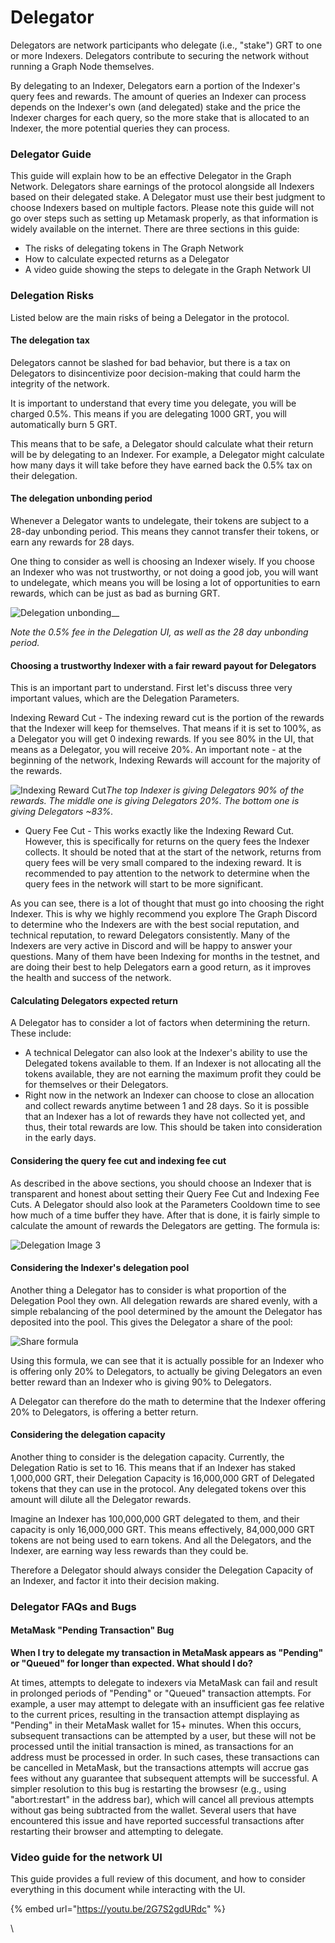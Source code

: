 # Delegator

Delegators are network participants who delegate (i.e., "stake") GRT to one or more Indexers. Delegators contribute to securing the network without running a Graph Node themselves.

By delegating to an Indexer, Delegators earn a portion of the Indexer's query fees and rewards. The amount of queries an Indexer can process depends on the Indexer's own (and delegated) stake and the price the Indexer charges for each query, so the more stake that is allocated to an Indexer, the more potential queries they can process.

### Delegator Guide <a href="#delegator-guide" id="delegator-guide"></a>

This guide will explain how to be an effective Delegator in the Graph Network. Delegators share earnings of the protocol alongside all Indexers based on their delegated stake. A Delegator must use their best judgment to choose Indexers based on multiple factors. Please note this guide will not go over steps such as setting up Metamask properly, as that information is widely available on the internet. There are three sections in this guide:

* The risks of delegating tokens in The Graph Network
* How to calculate expected returns as a Delegator
* A video guide showing the steps to delegate in the Graph Network UI

### Delegation Risks <a href="#delegation-risks" id="delegation-risks"></a>

Listed below are the main risks of being a Delegator in the protocol.

#### The delegation tax <a href="#the-delegation-tax" id="the-delegation-tax"></a>

Delegators cannot be slashed for bad behavior, but there is a tax on Delegators to disincentivize poor decision-making that could harm the integrity of the network.

It is important to understand that every time you delegate, you will be charged 0.5%. This means if you are delegating 1000 GRT, you will automatically burn 5 GRT.

This means that to be safe, a Delegator should calculate what their return will be by delegating to an Indexer. For example, a Delegator might calculate how many days it will take before they have earned back the 0.5% tax on their delegation.

#### The delegation unbonding period <a href="#the-delegation-unbonding-period" id="the-delegation-unbonding-period"></a>

Whenever a Delegator wants to undelegate, their tokens are subject to a 28-day unbonding period. This means they cannot transfer their tokens, or earn any rewards for 28 days.

One thing to consider as well is choosing an Indexer wisely. If you choose an Indexer who was not trustworthy, or not doing a good job, you will want to undelegate, which means you will be losing a lot of opportunities to earn rewards, which can be just as bad as burning GRT.

![Delegation unbonding](https://thegraph.com/docs/img/Delegation-Unbonding.png)__

_Note the 0.5% fee in the Delegation UI, as well as the 28 day unbonding period._

#### Choosing a trustworthy Indexer with a fair reward payout for Delegators <a href="#choosing-a-trustworthy-indexer-with-a-fair-reward-payout-for-delegators" id="choosing-a-trustworthy-indexer-with-a-fair-reward-payout-for-delegators"></a>

This is an important part to understand. First let's discuss three very important values, which are the Delegation Parameters.

Indexing Reward Cut - The indexing reward cut is the portion of the rewards that the Indexer will keep for themselves. That means if it is set to 100%, as a Delegator you will get 0 indexing rewards. If you see 80% in the UI, that means as a Delegator, you will receive 20%. An important note - at the beginning of the network, Indexing Rewards will account for the majority of the rewards.

![Indexing Reward Cut](https://thegraph.com/docs/img/Indexing-Reward-Cut.png)_The top Indexer is giving Delegators 90% of the rewards. The middle one is giving Delegators 20%. The bottom one is giving Delegators \~83%._

* Query Fee Cut - This works exactly like the Indexing Reward Cut. However, this is specifically for returns on the query fees the Indexer collects. It should be noted that at the start of the network, returns from query fees will be very small compared to the indexing reward. It is recommended to pay attention to the network to determine when the query fees in the network will start to be more significant.

As you can see, there is a lot of thought that must go into choosing the right Indexer. This is why we highly recommend you explore The Graph Discord to determine who the Indexers are with the best social reputation, and technical reputation, to reward Delegators consistently. Many of the Indexers are very active in Discord and will be happy to answer your questions. Many of them have been Indexing for months in the testnet, and are doing their best to help Delegators earn a good return, as it improves the health and success of the network.

#### Calculating Delegators expected return <a href="#calculating-delegators-expected-return" id="calculating-delegators-expected-return"></a>

A Delegator has to consider a lot of factors when determining the return. These include:

* A technical Delegator can also look at the Indexer's ability to use the Delegated tokens available to them. If an Indexer is not allocating all the tokens available, they are not earning the maximum profit they could be for themselves or their Delegators.
* Right now in the network an Indexer can choose to close an allocation and collect rewards anytime between 1 and 28 days. So it is possible that an Indexer has a lot of rewards they have not collected yet, and thus, their total rewards are low. This should be taken into consideration in the early days.

#### Considering the query fee cut and indexing fee cut <a href="#considering-the-query-fee-cut-and-indexing-fee-cut" id="considering-the-query-fee-cut-and-indexing-fee-cut"></a>

As described in the above sections, you should choose an Indexer that is transparent and honest about setting their Query Fee Cut and Indexing Fee Cuts. A Delegator should also look at the Parameters Cooldown time to see how much of a time buffer they have. After that is done, it is fairly simple to calculate the amount of rewards the Delegators are getting. The formula is:

![Delegation Image 3](https://thegraph.com/docs/img/Delegation-Reward-Formula.png)

#### Considering the Indexer's delegation pool <a href="#considering-the-indexer-s-delegation-pool" id="considering-the-indexer-s-delegation-pool"></a>

Another thing a Delegator has to consider is what proportion of the Delegation Pool they own. All delegation rewards are shared evenly, with a simple rebalancing of the pool determined by the amount the Delegator has deposited into the pool. This gives the Delegator a share of the pool:

![Share formula](https://thegraph.com/docs/img/Share-Forumla.png)

Using this formula, we can see that it is actually possible for an Indexer who is offering only 20% to Delegators, to actually be giving Delegators an even better reward than an Indexer who is giving 90% to Delegators.

A Delegator can therefore do the math to determine that the Indexer offering 20% to Delegators, is offering a better return.

#### Considering the delegation capacity <a href="#considering-the-delegation-capacity" id="considering-the-delegation-capacity"></a>

Another thing to consider is the delegation capacity. Currently, the Delegation Ratio is set to 16. This means that if an Indexer has staked 1,000,000 GRT, their Delegation Capacity is 16,000,000 GRT of Delegated tokens that they can use in the protocol. Any delegated tokens over this amount will dilute all the Delegator rewards.

Imagine an Indexer has 100,000,000 GRT delegated to them, and their capacity is only 16,000,000 GRT. This means effectively, 84,000,000 GRT tokens are not being used to earn tokens. And all the Delegators, and the Indexer, are earning way less rewards than they could be.

Therefore a Delegator should always consider the Delegation Capacity of an Indexer, and factor it into their decision making.

### Delegator FAQs and Bugs <a href="#delegator-fa-qs-and-bugs" id="delegator-fa-qs-and-bugs"></a>

#### MetaMask "Pending Transaction" Bug <a href="#meta-mask-pending-transaction-bug" id="meta-mask-pending-transaction-bug"></a>

**When I try to delegate my transaction in MetaMask appears as "Pending" or "Queued" for longer than expected. What should I do?**

At times, attempts to delegate to indexers via MetaMask can fail and result in prolonged periods of "Pending" or "Queued" transaction attempts. For example, a user may attempt to delegate with an insufficient gas fee relative to the current prices, resulting in the transaction attempt displaying as "Pending" in their MetaMask wallet for 15+ minutes. When this occurs, subsequent transactions can be attempted by a user, but these will not be processed until the initial transaction is mined, as transactions for an address must be processed in order. In such cases, these transactions can be cancelled in MetaMask, but the transactions attempts will accrue gas fees without any guarantee that subsequent attempts will be successful. A simpler resolution to this bug is restarting the browsesr (e.g., using "abort:restart" in the address bar), which will cancel all previous attempts without gas being subtracted from the wallet. Several users that have encountered this issue and have reported successful transactions after restarting their browser and attempting to delegate.

### Video guide for the network UI <a href="#video-guide-for-the-network-ui" id="video-guide-for-the-network-ui"></a>

This guide provides a full review of this document, and how to consider everything in this document while interacting with the UI.

{% embed url="https://youtu.be/2G7S2gdURdc" %}

\
